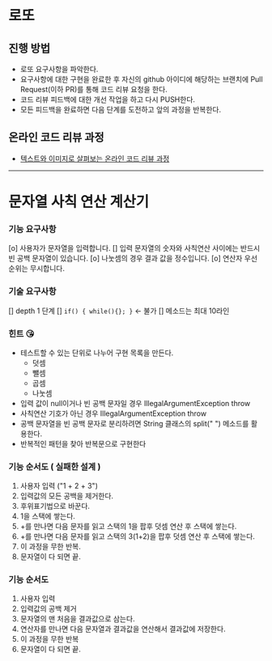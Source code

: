 # 로또
## 진행 방법
* 로또 요구사항을 파악한다.
* 요구사항에 대한 구현을 완료한 후 자신의 github 아이디에 해당하는 브랜치에 Pull Request(이하 PR)를 통해 코드 리뷰 요청을 한다.
* 코드 리뷰 피드백에 대한 개선 작업을 하고 다시 PUSH한다.
* 모든 피드백을 완료하면 다음 단계를 도전하고 앞의 과정을 반복한다.

## 온라인 코드 리뷰 과정
* [텍스트와 이미지로 살펴보는 온라인 코드 리뷰 과정](https://github.com/next-step/nextstep-docs/tree/master/codereview)

---

# 문자열 사칙 연산 계산기

### 기능 요구사항
[o] 사용자가 문자열을 입력합니다.
[] 입력 문자열의 숫자와 사칙연산 사이에는 반드시 빈 공백 문자열이 있습니다.
[o] 나눗셈의 경우 결과 값을 정수입니다.
[o] 연산자 우선순위는 무시합니다.

### 기술 요구사항
[] depth 1 단계
[] `if() { while(){}; }` <- 불가
[] 메소드는 최대 10라인

### 힌트 😘
* 테스트할 수 있는 단위로 나누어 구현 목록을 만든다.
  * 덧셈 
  * 뺄셈 
  * 곱셈 
  * 나눗셈
* 입력 값이 null이거나 빈 공백 문자일 경우 IllegalArgumentException throw 
*  사칙연산 기호가 아닌 경우 IllegalArgumentException throw
* 공백 문자열을 빈 공백 문자로 분리하려면 String 클래스의 split(" ") 메소드를 활용한다. 
* 반복적인 패턴을 찾아 반복문으로 구현한다

### 기능 순서도 ( 실패한 설계 )
1. 사용자 입력 ("1 + 2 + 3")
2. 입력값의 모든 공백을 제거한다.
3. 후위표기법으로 바꾼다. 
4. 1을 스택에 쌓는다. 
5. +를 만나면 다음 문자를 읽고 스택의 1을 팝후 덧셈 연산 후 스택에 쌓는다. 
6. +를 만나면 다음 문자를 읽고 스택의 3(1+2)을 팝후 덧셈 연산 후 스택에 쌓는다. 
7. 이 과정을 무한 반복.
8. 문자열이 다 되면 끝.

### 기능 순서도
1. 사용자 입력
2. 입력값의 공백 제거
3. 문자열의 맨 처음을 결과값으로 삼는다.
4. 연산자를 만나면 다음 문자열과 결과값을 연산해서 결과값에 저장한다.
5. 이 과정을 무한 반복
6. 문자열이 다 되면 끝.